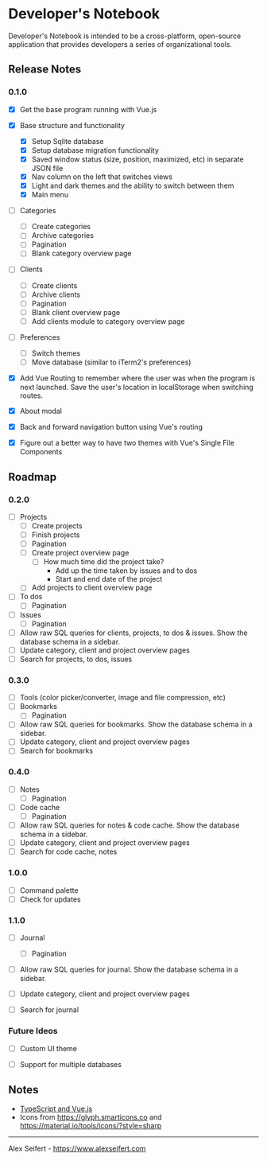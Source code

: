 # Developer's Notebook

Developer's Notebook is intended to be a cross-platform, open-source application that provides developers a series of organizational tools.

## Release Notes

### 0.1.0
- [x] Get the base program running with Vue.js
- [x] Base structure and functionality
    - [x] Setup Sqlite database
    - [x] Setup database migration functionality
    - [x] Saved window status (size, position, maximized, etc) in separate JSON file
    - [x] Nav column on the left that switches views
    - [x] Light and dark themes and the ability to switch between them
    - [x] Main menu
- [ ] Categories
    - [ ] Create categories
    - [ ] Archive categories
    - [ ] Pagination
    - [ ] Blank category overview page
- [ ] Clients
    - [ ] Create clients
    - [ ] Archive clients
    - [ ] Pagination
    - [ ] Blank client overview page
    - [ ] Add clients module to category overview page
- [ ] Preferences
    - [ ] Switch themes
    - [ ] Move database (similar to iTerm2's preferences)
- [x] Add Vue Routing to remember where the user was when the program is next launched. Save the user's location in localStorage when switching routes.
- [x] About modal
- [x] Back and forward navigation button using Vue's routing
- [x] Figure out a better way to have two themes with Vue's Single File Components


## Roadmap

### 0.2.0
- [ ] Projects
    - [ ] Create projects
    - [ ] Finish projects
    - [ ] Pagination
    - [ ] Create project overview page
        - [ ] How much time did the project take?
            - Add up the time taken by issues and to dos
            - Start and end date of the project
    - [ ] Add projects to client overview page
- [ ] To dos
    - [ ] Pagination
- [ ] Issues
    - [ ] Pagination
- [ ] Allow raw SQL queries for clients, projects, to dos & issues. Show the database schema in a sidebar.
- [ ] Update category, client and project overview pages
- [ ] Search for projects, to dos, issues

### 0.3.0
- [ ] Tools (color picker/converter, image and file compression, etc)
- [ ] Bookmarks
    - [ ] Pagination
- [ ] Allow raw SQL queries for bookmarks. Show the database schema in a sidebar.
- [ ] Update category, client and project overview pages
- [ ] Search for bookmarks

### 0.4.0
- [ ] Notes
    - [ ] Pagination
- [ ] Code cache
    - [ ] Pagination
- [ ] Allow raw SQL queries for notes & code cache. Show the database schema in a sidebar.
- [ ] Update category, client and project overview pages
- [ ] Search for code cache, notes

### 1.0.0
- [ ] Command palette
- [ ] Check for updates

### 1.1.0
- [ ] Journal
    - [ ] Pagination
- [ ] Allow raw SQL queries for journal. Show the database schema in a sidebar.
- [ ] Update category, client and project overview pages
- [ ] Search for journal


### Future Ideos
- [ ] Custom UI theme
- [ ] Support for multiple databases


## Notes

- [TypeScript and Vue.js](https://github.com/Microsoft/TypeScript-Vue-Starter)
- Icons from https://glyph.smarticons.co and https://material.io/tools/icons/?style=sharp

---

Alex Seifert - https://www.alexseifert.com
